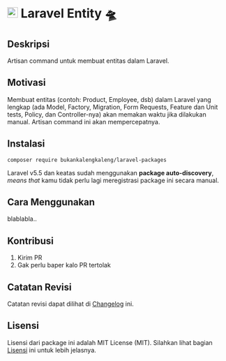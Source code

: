 # <img src="https://seeklogo.com/images/L/laravel-logo-9B01588B1F-seeklogo.com.png" width="24px"> Laravel Entity 🛸

## Deskripsi

Artisan command untuk membuat entitas dalam Laravel.

## Motivasi

Membuat entitas (contoh: Product, Employee, dsb) dalam Laravel yang lengkap (ada Model, Factory, Migration, Form Requests, Feature dan Unit tests, Policy, dan Controller-nya) akan memakan waktu jika dilakukan manual. Artisan command ini akan mempercepatnya.

## Instalasi

`composer require bukankalengkaleng/laravel-packages`

Laravel v5.5 dan keatas sudah menggunakan **package auto-discovery**, *means that* kamu tidak perlu lagi meregistrasi package ini secara manual.

## Cara Menggunakan

blablabla..

## Kontribusi

1. Kirim PR
1. Gak perlu baper kalo PR tertolak

## Catatan Revisi

Catatan revisi dapat dilihat di [Changelog](https://github.com/bukankalengkaleng/laravel-entity/blob/master/CHANGELOG.md) ini.

## Lisensi

Lisensi dari package ini adalah MIT License (MIT). Silahkan lihat bagian [Lisensi](https://github.com/bukankalengkaleng/laravel-entity/blob/master/LICENSE) ini untuk lebih jelasnya.

